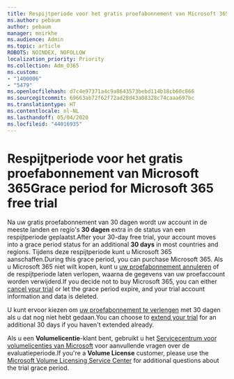 ```yaml
---
title: Respijtperiode voor het gratis proefabonnement van Microsoft 365
ms.author: pebaum
author: pebaum
manager: mnirkhe
ms.audience: Admin
ms.topic: article
ROBOTS: NOINDEX, NOFOLLOW
localization_priority: Priority
ms.collection: Adm_O365
ms.custom:
- "1400006"
- "5479"
ms.openlocfilehash: d7c4e97371a4c9a8643573bebd114b18cb60c866
ms.sourcegitcommit: 69663ab72f62f72ad28d43a08328c74caaa697bc
ms.translationtype: HT
ms.contentlocale: nl-NL
ms.lasthandoff: 05/04/2020
ms.locfileid: "44016935"
---
```

# <a name="grace-period-for-microsoft-365-free-trial"></a><span data-ttu-id="1b208-102">Respijtperiode voor het gratis proefabonnement van Microsoft 365</span><span class="sxs-lookup"><span data-stu-id="1b208-102">Grace period for Microsoft 365 free trial</span></span>

<span data-ttu-id="1b208-103">Na uw gratis proefabonnement van 30 dagen wordt uw account in de meeste landen en regio's **30 dagen** extra in de status van een respijtperiode geplaatst.</span><span class="sxs-lookup"><span data-stu-id="1b208-103">After your 30-day free trial, your account moves into a grace period status for an additional **30 days** in most countries and regions.</span></span> <span data-ttu-id="1b208-104">Tijdens deze respijtperiode kunt u Microsoft 365 aanschaffen.</span><span class="sxs-lookup"><span data-stu-id="1b208-104">During this grace period, you can purchase Microsoft 365.</span></span> <span data-ttu-id="1b208-105">Als u Microsoft 365 niet wilt kopen, kunt u [uw proefabonnement annuleren](https://docs.microsoft.com/microsoft-365/commerce/subscriptions/cancel-your-subscription?view=o365-worldwide) of de respijtperiode laten verlopen, waarna de gegevens van uw proefaccount worden verwijderd.</span><span class="sxs-lookup"><span data-stu-id="1b208-105">If you decide not to buy Microsoft 365, you can either [cancel your trial](https://docs.microsoft.com/microsoft-365/commerce/subscriptions/cancel-your-subscription?view=o365-worldwide) or let the grace period expire, and your trial account information and data is deleted.</span></span>

<span data-ttu-id="1b208-106">U kunt ervoor kiezen om [uw proefabonnement te verlengen](https://docs.microsoft.com/microsoft-365/commerce/extend-your-trial) met 30 dagen als u dat nog niet hebt gedaan.</span><span class="sxs-lookup"><span data-stu-id="1b208-106">You can choose to [extend your trial](https://docs.microsoft.com/microsoft-365/commerce/extend-your-trial) for an additional 30 days if you haven't extended already.</span></span>

<span data-ttu-id="1b208-107">Als u een **Volumelicentie**-klant bent, gebruikt u het [Servicecentrum voor volumelicenties van Microsoft](https://support.microsoft.com/help/4471406/how-to-contact-the-microsoft-volume-licensing-service-center) voor aanvullende vragen over de evaluatieperiode.</span><span class="sxs-lookup"><span data-stu-id="1b208-107">If you're a **Volume License** customer, please use the [Microsoft Volume Licensing Service Center](https://support.microsoft.com/help/4471406/how-to-contact-the-microsoft-volume-licensing-service-center) for additional questions about the trial grace period.</span></span>
